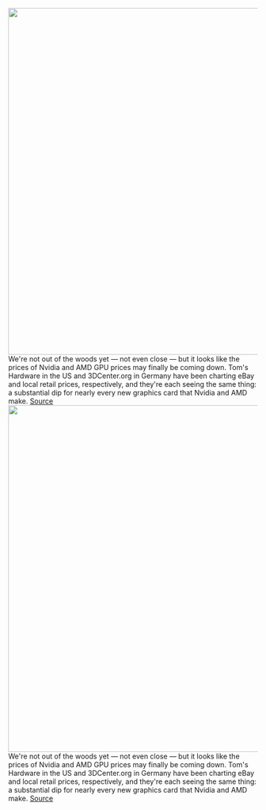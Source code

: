 <img src='https://cdn.vox-cdn.com/thumbor/BI4JZB-aezMQer7wGWBVUTqoikY=/0x0:2040x1360/1200x800/filters:focal(807x462:1133x788)/cdn.vox-cdn.com/uploads/chorus_image/image/70427495/shollister_201117_4303_0003.0.0.jpg' width='700px' /><br/>
We're not out of the woods yet — not even close — but it looks like the prices of Nvidia and AMD GPU prices may finally be coming down. Tom's Hardware in the US and 3DCenter.org in Germany have been charting eBay and local retail prices, respectively, and they're each seeing the same thing: a substantial dip for nearly every new graphics card that Nvidia and AMD make.
<a href='https://www.theverge.com/2022/1/24/22899527/nvidia-amd-gpu-rtx-3080-radeon-price-drop-ebay-ps5-xbox-series-x-playstation'> Source <a/><img src='https://cdn.vox-cdn.com/thumbor/BI4JZB-aezMQer7wGWBVUTqoikY=/0x0:2040x1360/1200x800/filters:focal(807x462:1133x788)/cdn.vox-cdn.com/uploads/chorus_image/image/70427495/shollister_201117_4303_0003.0.0.jpg' width='700px' /><br/>
We're not out of the woods yet — not even close — but it looks like the prices of Nvidia and AMD GPU prices may finally be coming down. Tom's Hardware in the US and 3DCenter.org in Germany have been charting eBay and local retail prices, respectively, and they're each seeing the same thing: a substantial dip for nearly every new graphics card that Nvidia and AMD make.
<a href='https://www.theverge.com/2022/1/24/22899527/nvidia-amd-gpu-rtx-3080-radeon-price-drop-ebay-ps5-xbox-series-x-playstation'> Source <a/>